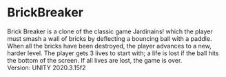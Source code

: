 # BrickBreaker
Brick Breaker is a clone of the classic game Jardinains! which the player must smash a wall of bricks by deflecting a bouncing ball with a paddle. When all the bricks have been destroyed, the player advances to a new, harder level. The player gets 3 lives to start with; a life is lost if the ball hits the bottom of the screen. If all lives are lost, the game is over.</br>
Version: UNITY 2020.3.15f2
